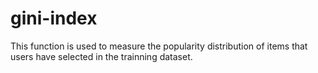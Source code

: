 # gini-index
This function is used to measure the popularity distribution of items that users have selected in the trainning dataset.
